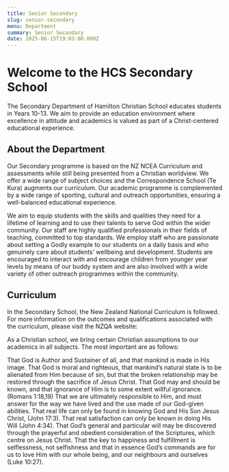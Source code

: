 ```yaml
---
title: Senior Secondary
slug: senior-secondary
menu: Department
summary: Senior Secondary
date: 2025-06-15T19:03:00.000Z
---
```


# Welcome to the HCS Secondary School

The Secondary Department of Hamilton Christian School educates students in Years 10-13. We aim to provide an education environment where excellence in attitude and academics is valued as part of a Christ-centered educational experience.

## About the Department

Our Secondary programme is based on the NZ NCEA Curriculum and assessments while still being presented from a Christian worldview. We offer a wide range of subject choices and the Correspondence School (Te Kura) augments our curriculum. Our academic programme is complemented by a wide range of sporting, cultural and outreach opportunities, ensuring a well-balanced educational experience.

We aim to equip students with the skills and qualities they need for a lifetime of learning and to use their talents to serve God within the wider community. Our staff are highly qualified professionals in their fields of teaching, committed to top standards. We employ staff who are passionate about setting a Godly example to our students on a daily basis and who genuinely care about students’ wellbeing and development. Students are encouraged to interact with and encourage children from younger year levels by means of our buddy system and are also involved with a wide variety of other outreach programmes within the community.

## Curriculum

In the Secondary School, the New Zealand National Curriculum is followed. For more information on the outcomes and qualifications associated with the curriculum, please visit the NZQA website:

As a Christian school, we bring certain Christian assumptions to our academics in all subjects. The most important are as follows:

That God is Author and Sustainer of all, and that mankind is made in His image.
That God is moral and righteous, that mankind’s natural state is to be alienated from Him because of sin, but that the broken relationship may be restored through the sacrifice of Jesus Christ.
That God may and should be known, and that ignorance of Him is to some extent willful ignorance. (Romans 1:18,19)
That we are ultimately responsible to Him, and must answer for the way we have lived and the use made of our God-given abilities.
That real life can only be found in knowing God and His Son Jesus Christ, (John 17:3).
That real satisfaction can only be known in doing His Will (John 4:34).
That God’s general and particular will may be discovered through the prayerful and obedient consideration of the Scriptures, which centre on Jesus Christ.
That the key to happiness and fulfillment is selflessness, not selfishness and that in essence God’s commands are for us to love Him with our whole being, and our neighbours and ourselves (Luke 10:27).